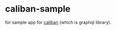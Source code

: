 # caliban-sample

for sample app for [caliban](https://github.com/ghostdogpr/caliban) (which is graphql library).
